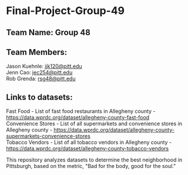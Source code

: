 # Final-Project-Group-49

## Team Name: Group 48

## Team Members:
Jason Kuehnle: jjk120@pitt.edu
<br>
Jenn Cao: jec254@pitt.edu
<br>
Rob Grenda: rsg48@pitt.edu
<br>

## Links to datasets:
Fast Food - List of fast food restaurants in Allegheny county - https://data.wprdc.org/dataset/allegheny-county-fast-food
<br>
Convenience Stores - List of all supermarkets and convenience stores in Allegheny county - https://data.wprdc.org/dataset/allegheny-county-supermarkets-convenience-stores
<br>
Tobacco Vendors - List of all tobacco vendors in Allegheny county - https://data.wprdc.org/dataset/allegheny-county-tobacco-vendors
<br>

This repository analyzes datasets to determine the best neighborhood in Pittsburgh, based on the metric, "Bad for the body, good for the soul."
